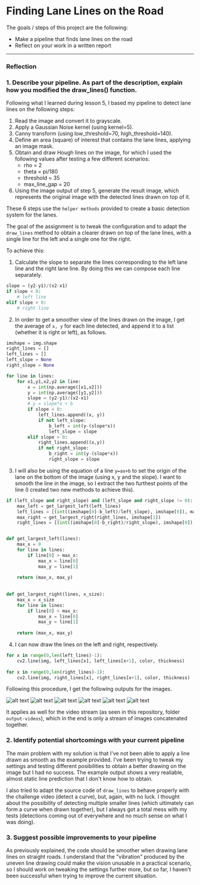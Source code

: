 # **Finding Lane Lines on the Road**

The goals / steps of this project are the following:
* Make a pipeline that finds lane lines on the road
* Reflect on your work in a written report


[//]: # (Image References)

[image1]: ./examples/grayscale.jpg "Grayscale"

---

### Reflection

### 1. Describe your pipeline. As part of the description, explain how you modified the draw_lines() function.

Following what I learned during lesson 5, I based my pipeline to detect lane lines on the following steps:

1. Read the image and convert it to grayscale.
2. Apply a Gaussian Noise kernel (using kernel=5).
3. Canny transform (using low_threshold=70, high_threshold=140).
4. Define an area (square) of interest that contains the lane lines, applying an image mask. 
5. Obtain and draw Hough lines on the image, for which I used the following values after testing a few different scenarios:
    * rho = 2
    * theta = pi/180
    * threshold = 35
    * max_line_gap = 20
6. Using the image output of step 5, generate the result image, which represents the original image with the detected lines drawn on top of it.

These 6 steps use the `helper methods` provided to create a basic detection system for the lanes.

The goal of the assignment is to tweak the configuration and to adapt the `draw_lines` method to obtain a clearer drawn on top of the lane lines, with a single line for the left and a single one for the right.

To achieve this:

1. Calculate the slope to separate the lines corresponding to the left lane line and the right lane line. By doing this we can compose each line separately.

```python
slope = (y2-y1)/(x2-x1)
if slope < 0:
    # left line
elif slope > 0:
    # right line
```

2. In order to get a smoother view of the lines drawn on the image, I get the average of `x, y` for each line detected, and append it to a list (whether it is right or left), as follows.

```python
imshape = img.shape
right_lines = []
left_lines = []
left_slope = None
right_slope = None

for line in lines:
    for x1,y1,x2,y2 in line:
        x = int(np.average([x1,x2]))
        y = int(np.average([y1,y2]))
        slope = (y2-y1)/(x2-x1)
        # y = slope*x + b
        if slope < 0:
            left_lines.append((x, y))
            if not left_slope:
                b_left = int(y-(slope*x))
                left_slope = slope
        elif slope > 0:
            right_lines.append((x,y))
            if not right_slope:
                b_right = int(y-(slope*x))
                right_slope = slope 

```
3. I will also be using the equation of a line `y=ax+b` to set the origin of the lane on the bottom of the image (using x, y and the slope). I want to smooth the line in the image, so I extract the two furthest points of the line (I created two new methods to achieve this).

```python
if (left_slope and right_slope) and (left_slope and right_slope != 0):
    max_left = get_largest_left(left_lines)
    left_lines = [(int((imshape[0]-b_left)/left_slope), imshape[0]), max_left]
    max_right = get_largest_right(right_lines, imshape[1])
    right_lines = [(int((imshape[0]-b_right)/right_slope), imshape[0]), max_right]


def get_largest_left(lines):
    max_x = 0
    for line in lines:
        if line[0] > max_x:
            max_x = line[0]
            max_y = line[1]
    
    return (max_x, max_y)
              
    
def get_largest_right(lines, x_size):
    max_x = x_size
    for line in lines:
        if line[0] < max_x:
            max_x = line[0]
            max_y = line[1]
    
    return (max_x, max_y)
```
4. I can now draw the lines on the left and right, respectively.
```python
for x in range(0,len(left_lines)-1):
    cv2.line(img, left_lines[x], left_lines[x+1], color, thickness)
    
for x in range(0,len(right_lines)-1):
    cv2.line(img, right_lines[x], right_lines[x+1], color, thickness)
```

Following this procedure, I get the following outputs for the images.

[//]: # (Image References)

![alt text](./output-images/output-solidWhiteCurve.jpg)
![alt text](./output-images/output-solidWhiteRight.jpg)
![alt text](./output-images/output-solidYellowCurve.jpg) 
![alt text](./output-images/output-solidYellowCurve2.jpg) 
![alt text](./output-images/output-solidYellowLeft.jpg)
![alt text](./output-images/output-whiteCarLaneSwitch.jpg)

It applies as well for the video stream (as seen in this repository, folder `output-videos`), which in the end is only a stream of images concatenated together.

### 2. Identify potential shortcomings with your current pipeline


The main problem with my solution is that I've not been able to apply a line drawn as smooth as the example provided. I've been trying to tweak my settings and testing different posibilities to obtain a better drawing on the image but I had no success. The example output shows a very realiable, almost static line prediction that I don't know how to obtain.

I also tried to adapt the source code of `draw_lines` to behave properly with the challenge video (detect a curve), but, again, with no luck. I thought about the possibility of detecting multiple smaller lines (which ultimately can form a curve when drawn together), but I always got a total mess with my tests (detections coming out of everywhere and no much sense on what I was doing).


### 3. Suggest possible improvements to your pipeline

As previously explained, the code should be smoother when drawing lane lines on straight roads. I understand that the "vibration" produced by the uneven line drawing could make the vision unusable in a practical scenario, so I should work on tweaking the settings further more, but so far, I haven't been successful when trying to improve the current situation.
